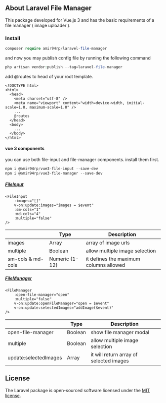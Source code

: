## About Laravel File Manager

This package developed for Vue.js 3 and has the basic requirements of a file manager ( image uploader ).

### Install

```php
composer require amir94rp/laravel-file-manager
```

and now you may publish config file by running the following command

```php
php artisan vendor:publish --tag=laravel-file-manager
```

add @routes to head of your root template.

```blade
<!DOCTYPE html>
<html>
  <head>
    <meta charset="utf-8" />
    <meta name="viewport" content="width=device-width, initial-scale=1.0, maximum-scale=1.0" />
    ...
    @routes
  </head>
  <body>
    ...
  </body>
</html>
```

#### vue 3 components

you can use both file-input and file-manager components. install them first.

```javascript 
npm i @amir94rp/vue3-file-input --save-dev
npm i @amir94rp/vue3-file-manager --save-dev
```

##### [FileInput](https://www.npmjs.com/package/@amir94rp/vue3-file-input)

```vue
<FileInput 
    :images="[]" 
    v-on:update:images="images = $event" 
    :sm-cols="1" 
    :md-cols="4" 
    :multiple="false"
/>
```

|                  |Type                           |Description                            |
|------------------|-------------------------------|---------------------------------------|
|images            |Array                          |array of image urls                    |
|multiple          |Boolean                        |allow multiple image selection         |
|sm-cols & md-cols |Numeric (1-12)                 |it defines the maximum columns allowed |

##### [FileManager](https://www.npmjs.com/package/@amir94rp/vue3-file-manager)

```vue
<FileManager 
    :open-file-manager="open" 
    :multiple="false"
    v-on:update:openFileManager="open = $event" 
    v-on:update:selectedImages="addImage($event)"
/>
```

|                      |Type                           |Description                            |
|----------------------|-------------------------------|---------------------------------------|
|open-file-manager     |Boolean                        |show file manager modal                |
|multiple              |Boolean                        |allow multiple image selection         |
|update:selectedImages |Array                          |it will return array of selected images|

## License

The Laravel package is open-sourced software licensed under the [MIT license](https://opensource.org/licenses/MIT).
